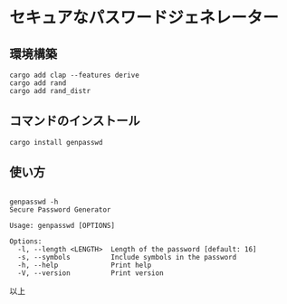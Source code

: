 # セキュアなパスワードジェネレーター

## 環境構築
```
cargo add clap --features derive
cargo add rand
cargo add rand_distr
```

## コマンドのインストール
```
cargo install genpasswd
```

## 使い方
```

genpasswd -h
Secure Password Generator

Usage: genpasswd [OPTIONS]

Options:
  -l, --length <LENGTH>  Length of the password [default: 16]
  -s, --symbols          Include symbols in the password
  -h, --help             Print help
  -V, --version          Print version
```

以上
